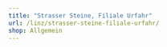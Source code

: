 ```yaml
---
title: "Strasser Steine, Filiale Urfahr"
url: /linz/strasser-steine-filiale-urfahr/
shop: Allgemein
---
```

